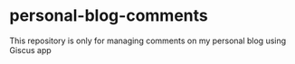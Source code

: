 # personal-blog-comments
This repository is only for managing comments on my personal blog using Giscus app
